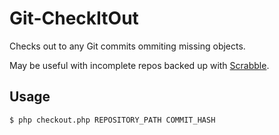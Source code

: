 # Git-CheckItOut

Checks out to any Git commits ommiting missing objects.

May be useful with incomplete repos backed up with  [Scrabble](https://github.com/denny0223/scrabble).

## Usage
`$ php checkout.php REPOSITORY_PATH COMMIT_HASH`